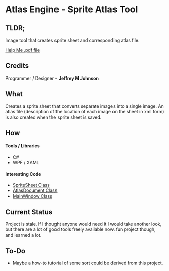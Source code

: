 # Atlas Engine - Sprite Atlas Tool
## TLDR;
Image tool that creates sprite sheet and corresponding atlas file.

[Help Me .pdf file](https://github.com/JeffreyMJohnson/AtlasEngine/raw/master/README.pdf)

## Credits
Programmer / Designer - **Jeffrey M Johnson**

## What
Creates a sprite sheet that converts separate images into a single image. An atlas 
file (description of the location of each image on the sheet in xml form) is also 
created when the sprite sheet is saved.

## How
#### Tools / Libraries
* C#
* WPF / XAML

#### Interesting Code
* [SpriteSheet Class](https://github.com/JeffreyMJohnson/AtlasEngine/blob/master/AtlasEngine/SpriteSheet.cs)
* [AtlasDocument Class](https://github.com/JeffreyMJohnson/AtlasEngine/blob/master/AtlasEngine/AtlasDocument.cs)
* [MainWindow Class](https://github.com/JeffreyMJohnson/AtlasEngine/blob/master/AtlasEngine/MainWindow.xaml.cs)

## Current Status
Project is stale. If I thought anyone would need it I would take another look, but 
there are a lot of good tools freely available now. fun project though, and learned 
a lot.

## To-Do
* Maybe a how-to tutorial of some sort could be derived from this project.




